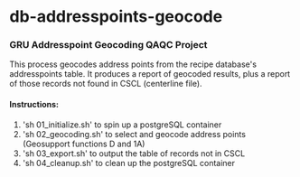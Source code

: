 <h1>db-addresspoints-geocode</h1>
<h3>GRU Addresspoint Geocoding QAQC Project</h3>
This process geocodes address points from the recipe database's addresspoints table.
It produces a report of geocoded results, plus a report of those records not found in
CSCL (centerline file).

<h4>Instructions:</h4>
<ol>
<li>'sh 01_initialize.sh' to spin up a postgreSQL container</li>
<li>'sh 02_geocoding.sh' to select and geocode address points (Geosupport functions D and 1A)</li>
<li>'sh 03_export.sh' to output the table of records not in CSCL</li>
<li>'sh 04_cleanup.sh' to clean up the postgreSQL container</li>
</ol>
